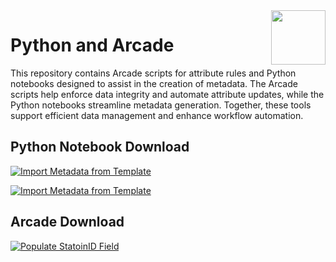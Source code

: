 <img width="87" align="right" src="https://github.com/user-attachments/assets/3d867e21-deed-4fcb-95b0-1856dad3ea1d"/>

# Python and Arcade  
This repository contains Arcade scripts for attribute rules and Python notebooks designed to assist in the creation of metadata. The Arcade scripts help enforce data integrity and automate attribute updates, while the Python notebooks streamline metadata generation. Together, these tools support efficient data management and enhance workflow automation.

## Python Notebook Download
[![Import Metadata from Template](https://img.shields.io/badge/Import_Metadata_from_Template-blue?style=for-the-badge)](https://github.com/PaGS-GIS/Python-Notebooks/blob/main/ImportMetadataFromTemplate.ipynb)

[![Import Metadata from Template](https://img.shields.io/badge/Import_Metadata_from_Template-blue?style=for-the-badge)](https://github.com/PaGS-GIS/Python-Notebooks/blob/main/CreateMetadata.ipynb)
## Arcade Download
[![Populate StatoinID Field](https://img.shields.io/badge/Import_Metadata_from_Template-blue?style=for-the-badge)](https://github.com/PaGS-GIS/Python-Notebooks/blob/main/Populate%20StationID%20Field)
